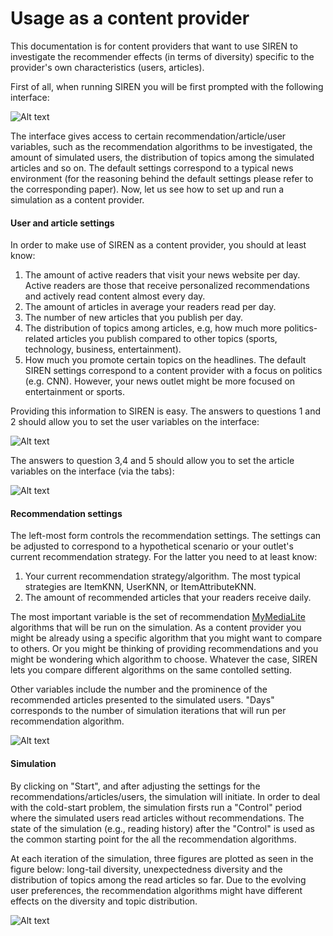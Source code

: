 # Usage as a content provider

This documentation is for content providers that want to use SIREN to investigate the recommender effects (in terms of diversity) specific to the provider's own characteristics (users, articles). 

First of all, when running SIREN you will be first prompted with the following interface:

![Alt text](https://github.com/dbountouridis/siren/blob/master/images/interface.png?raw=true "Interface")

The interface gives access to certain recommendation/article/user variables, such as the recommendation algorithms to be investigated, the amount of simulated users, the distribution of topics among the simulated articles and so on. The default settings correspond to a typical news environment (for the reasoning behind the default settings please refer to the corresponding paper). Now, let us see how to set up and run a simulation as a content provider.

#### User and article settings
In order to make use of SIREN as a content provider, you should at least know:
1. The amount of active readers that visit your news website per day. Active readers are those that receive personalized recommendations and actively read content almost every day. 
2. The amount of articles in average your readers read per day.
3. The number of new articles that you publish per day.
4. The distribution of topics among articles, e.g, how much more politics-related articles you publish compared to other topics (sports, technology, business, entertainment). 
5. How much you promote certain topics on the headlines. The default SIREN settings correspond to a content provider with a focus on politics (e.g. CNN). However, your news outlet might be more focused on entertainment or sports.

Providing this information to SIREN is easy. The answers to questions 1 and 2 should allow you to set the user variables on the interface:

![Alt text](https://github.com/dbountouridis/siren/blob/master/images/users.png?raw=true "users")

The answers to question 3,4 and 5 should allow you to set the article variables on the interface (via the tabs):

![Alt text](https://github.com/dbountouridis/siren/blob/master/images/articles.png?raw=true "articles")

#### Recommendation settings

The left-most form controls the recommendation settings. The settings can be adjusted to correspond to a hypothetical scenario or your outlet's current recommendation strategy. For the latter you need to at least know:
1. Your current recommendation strategy/algorithm. The most typical strategies are ItemKNN, UserKNN, or ItemAttributeKNN.
2. The amount of recommended articles that your readers receive daily.

 The most important variable is the set of recommendation [MyMediaLite](www.mymedialite.net/) algorithms that will be run on the simulation. As a content provider you might be already using a specific algorithm that you might want to compare to others. Or you might be thinking of providing recommendations and you might be wondering which algorithm to choose. Whatever the case, SIREN lets you compare different algorithms on the same contolled setting.


 Other variables include the number and the prominence of the recommended articles presented to the simulated users. "Days" corresponds to the number of simulation iterations that will run per recommendation algorithm.


![Alt text](https://github.com/dbountouridis/siren/blob/master/images/recommendations.png?raw=true "articles")






#### Simulation

By clicking on "Start", and after adjusting the settings for the recommendations/articles/users, the simulation will initiate. In order to deal with the cold-start problem, the simulation firsts run a "Control" period where the simulated users read articles without recommendations. The state of the simulation (e.g., reading history) after the "Control" is used as the common starting point for the all the recommendation algorithms.

At each iteration of the simulation, three figures are plotted as seen in the figure below: long-tail diversity, unexpectedness diversity and the distribution of topics among the read articles so far. Due to the evolving user preferences, the recommendation algorithms might have different effects on the diversity and topic distribution.

![Alt text](https://github.com/dbountouridis/siren/blob/master/images/figures.png?raw=true "Figures")




